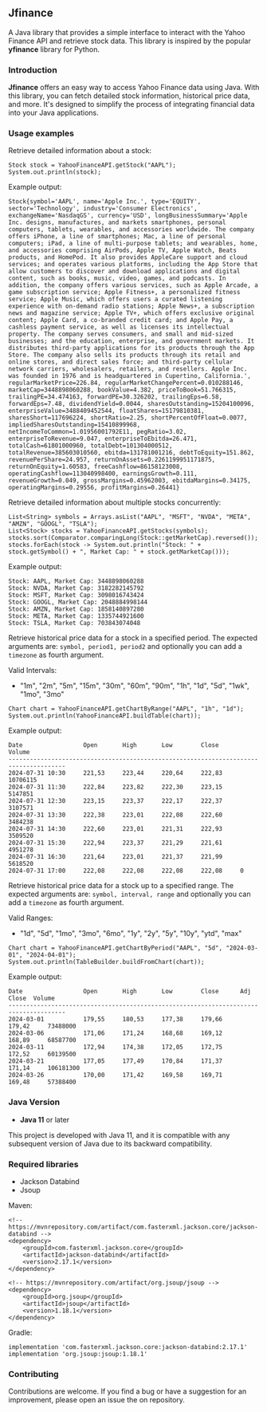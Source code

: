 ## Jfinance

A Java library that provides a simple interface to interact with the Yahoo Finance API and retrieve stock data. This library is inspired by the popular **yfinance** library for Python.


### Introduction

**Jfinance** offers an easy way to access Yahoo Finance data using Java. With this library, you can fetch detailed stock information, historical price data, and more. It's designed to simplify the process of integrating financial data into your Java applications.

### Usage examples

Retrieve detailed information about a stock:

```
Stock stock = YahooFinanceAPI.getStock("AAPL");
System.out.println(stock);
```
Example output:
```
Stock{symbol='AAPL', name='Apple Inc.', type='EQUITY', sector='Technology', industry='Consumer Electronics', exchangeName='NasdaqGS', currency='USD', longBusinessSummary='Apple Inc. designs, manufactures, and markets smartphones, personal computers, tablets, wearables, and accessories worldwide. The company offers iPhone, a line of smartphones; Mac, a line of personal computers; iPad, a line of multi-purpose tablets; and wearables, home, and accessories comprising AirPods, Apple TV, Apple Watch, Beats products, and HomePod. It also provides AppleCare support and cloud services; and operates various platforms, including the App Store that allow customers to discover and download applications and digital content, such as books, music, video, games, and podcasts. In addition, the company offers various services, such as Apple Arcade, a game subscription service; Apple Fitness+, a personalized fitness service; Apple Music, which offers users a curated listening experience with on-demand radio stations; Apple News+, a subscription news and magazine service; Apple TV+, which offers exclusive original content; Apple Card, a co-branded credit card; and Apple Pay, a cashless payment service, as well as licenses its intellectual property. The company serves consumers, and small and mid-sized businesses; and the education, enterprise, and government markets. It distributes third-party applications for its products through the App Store. The company also sells its products through its retail and online stores, and direct sales force; and third-party cellular network carriers, wholesalers, retailers, and resellers. Apple Inc. was founded in 1976 and is headquartered in Cupertino, California.', regularMarketPrice=226.84, regularMarketChangePercent=0.010288146, marketCap=3448898060288, bookValue=4.382, priceToBook=51.766315, trailingPE=34.474163, forwardPE=30.326202, trailingEps=6.58, forwardEps=7.48, dividendYield=0.0044, sharesOutstanding=15204100096, enterpriseValue=3488409452544, floatShares=15179810381, sharesShort=117696224, shortRatio=2.25, shortPercentOfFloat=0.0077, impliedSharesOutstanding=15410899968, netIncomeToCommon=1.01956001792E11, pegRatio=3.02, enterpriseToRevenue=9.047, enterpriseToEbitda=26.471, totalCash=61801000960, totalDebt=101304000512, totalRevenue=385603010560, ebitda=131781001216, debtToEquity=151.862, revenuePerShare=24.957, returnOnAssets=0.2261199951171875, returnOnEquity=1.60583, freeCashflow=86158123008, operatingCashflow=113040998400, earningsGrowth=0.111, revenueGrowth=0.049, grossMargins=0.45962003, ebitdaMargins=0.34175, operatingMargins=0.29556, profitMargins=0.26441}
```

Retrieve detailed information about multiple stocks concurrently:

```
List<String> symbols = Arrays.asList("AAPL", "MSFT", "NVDA", "META", "AMZN", "GOOGL", "TSLA");
List<Stock> stocks = YahooFinanceAPI.getStocks(symbols);
stocks.sort(Comparator.comparingLong(Stock::getMarketCap).reversed());
stocks.forEach(stock -> System.out.println("Stock: " + stock.getSymbol() + ", Market Cap: " + stock.getMarketCap()));
```
Example output:
```
Stock: AAPL, Market Cap: 3448898060288
Stock: NVDA, Market Cap: 3182282145792
Stock: MSFT, Market Cap: 3098016743424
Stock: GOOGL, Market Cap: 2048884998144
Stock: AMZN, Market Cap: 1858140897280
Stock: META, Market Cap: 1335744921600
Stock: TSLA, Market Cap: 703843074048
```

Retrieve historical price data for a stock in a specified period. The expected arguments are:
`symbol, period1, period2` and optionally you can add a `timezone` as fourth argument.

Valid Intervals:
- "1m", "2m", "5m", "15m", "30m", "60m", "90m", "1h", "1d", "5d", "1wk", "1mo", "3mo"

```
Chart chart = YahooFinanceAPI.getChartByRange("AAPL", "1h", "1d");
System.out.println(YahooFinanceAPI.buildTable(chart));
```
Example output:
```
Date                 Open       High       Low        Close      Volume    
--------------------------------------------------------------------------------------
2024-07-31 10:30     221,53     223,44     220,64     222,83     10706115  
2024-07-31 11:30     222,84     223,82     222,30     223,15     5147851   
2024-07-31 12:30     223,15     223,37     222,17     222,37     3107571   
2024-07-31 13:30     222,38     223,01     222,08     222,60     3484238   
2024-07-31 14:30     222,60     223,01     221,31     222,93     3509520   
2024-07-31 15:30     222,94     223,37     221,29     221,61     4951278   
2024-07-31 16:30     221,64     223,01     221,37     221,99     5618520   
2024-07-31 17:00     222,08     222,08     222,08     222,08     0         
```

Retrieve historical price data for a stock up to a specified range. The expected arguments are:
`symbol, interval, range` and optionally you can add a `timezone` as fourth argument.

Valid Ranges:
- "1d", "5d", "1mo", "3mo", "6mo", "1y", "2y", "5y", "10y", "ytd", "max"

```
Chart chart = YahooFinanceAPI.getChartByPeriod("AAPL", "5d", "2024-03-01", "2024-04-01");
System.out.println(TableBuilder.buildFromChart(chart));
```
Example output:
```
Date                 Open       High       Low        Close      Adj Close  Volume    
--------------------------------------------------------------------------------------
2024-03-01           179,55     180,53     177,38     179,66     179,42     73488000  
2024-03-06           171,06     171,24     168,68     169,12     168,89     68587700  
2024-03-11           172,94     174,38     172,05     172,75     172,52     60139500  
2024-03-21           177,05     177,49     170,84     171,37     171,14     106181300 
2024-03-26           170,00     171,42     169,58     169,71     169,48     57388400  
```


### Java Version

- **Java 11** or later

This project is developed with Java 11, and it is compatible with any subsequent version of Java due to its backward compatibility.


### Required libraries

- Jackson Databind
- Jsoup

Maven:
```
<!-- https://mvnrepository.com/artifact/com.fasterxml.jackson.core/jackson-databind -->
<dependency>
    <groupId>com.fasterxml.jackson.core</groupId>
    <artifactId>jackson-databind</artifactId>
    <version>2.17.1</version>
</dependency>

<!-- https://mvnrepository.com/artifact/org.jsoup/jsoup -->
<dependency>
    <groupId>org.jsoup</groupId>
    <artifactId>jsoup</artifactId>
    <version>1.18.1</version>
</dependency>
```
Gradle:
```
implementation 'com.fasterxml.jackson.core:jackson-databind:2.17.1'
implementation 'org.jsoup:jsoup:1.18.1'
```

### Contributing

Contributions are welcome. If you find a bug or have a suggestion for an improvement, please open an issue the on repository.